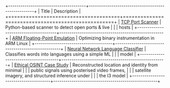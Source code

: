 +--------------------------------------+---------------------------------------------------+
| Title                                | Description                                       |
+======================================+===================================================+
| <a href="https://github.com/mbeardwell/simple-port-scanner">TCP Port Scanner</a>                     | Python-based scanner to detect open ports & live  |
|                                      | hosts                                             |
+--------------------------------------+---------------------------------------------------+
| <a href="https://github.com/mbeardwell/arm-fp-emu">ARM Floating-Point Emulation</a>         | Optimizing binary instrumentation in ARM Linux    |
+--------------------------------------+---------------------------------------------------+
| <a href="https://github.com/mbeardwell/language-guesser">Neural Network Language Classifier</a>   | Classifies words into languages using a simple ML |
|                                      | model                                             |
+--------------------------------------+---------------------------------------------------+
| <a href="https://github.com/mbeardwell/osint-i3-case-study">Ethical OSINT Case Study</a>             | Reconstructed location and identity from minimal  |
|                                      | public signals using posterised video frames,     |
|                                      | satellite imagery, and structured inference under |
|                                      | the I3 model                                      |
+--------------------------------------+---------------------------------------------------+